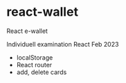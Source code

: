 # react-wallet
React e-wallet

Individuell examination React
Feb 2023

- localStorage
- React router
- add, delete cards